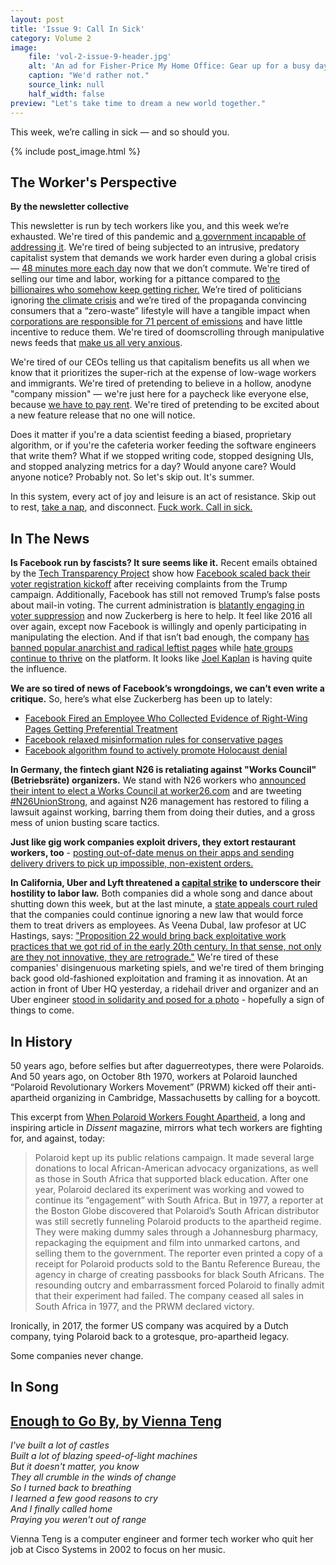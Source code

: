 ```yaml
---
layout: post
title: 'Issue 9: Call In Sick'
category: Volume 2
image:
    file: 'vol-2-issue-9-header.jpg'
    alt: 'An ad for Fisher-Price My Home Office: Gear up for a busy day of pretend play'
    caption: "We'd rather not."
    source_link: null
    half_width: false
preview: "Let's take time to dream a new world together."
---
```


This week, we’re calling in sick &mdash; and so should you.

<!--excerpt-->

{% include post_image.html %}

## The Worker's Perspective

**By the newsletter collective**

This newsletter is run by tech workers like you, and this week we’re exhausted. We're tired of this pandemic and [a government incapable of addressing it](https://www.nytimes.com/interactive/2020/08/12/us/covid-deaths-us.html). We're tired of being subjected to an intrusive, predatory capitalist system that demands we work harder even during a global crisis — [48 minutes more each day](https://www.bloomberg.com/amp/news/articles/2020-08-03/the-pandemic-workday-is-48-minutes-longer-and-has-more-meetings#click=https://t.co/vcKokBFK3B) now that we don’t commute. We're tired of selling our time and labor, working for a pittance compared to [the billionaires who somehow keep getting richer.](https://www.cnbc.com/2020/05/21/american-billionaires-got-434-billion-richer-during-the-pandemic.html) We’re tired of politicians ignoring [the climate crisis](https://www.nytimes.com/2020/08/19/us/ca-fires.html) and we’re tired of the propaganda convincing consumers that a “zero-waste” lifestyle will have a tangible impact when [corporations are responsible for 71 percent of emissions](https://www.theguardian.com/sustainable-business/2017/jul/10/100-fossil-fuel-companies-investors-responsible-71-global-emissions-cdp-study-climate-change) and have little incentive to reduce them. We're tired of doomscrolling through manipulative news feeds that [make us all very anxious](https://theanarchistlibrary.org/library/institute-for-precarious-consciousness-we-are-all-very-anxious).

We're tired of our CEOs telling us that capitalism benefits us all when we know that it prioritizes the super-rich at the expense of low-wage workers and immigrants. We're tired of pretending to believe in a hollow, anodyne "company mission" — we're just here for a paycheck like everyone else, because [we have to pay rent](https://cancelrent.us). We're tired of pretending to be excited about a new feature release that no one will notice.

Does it matter if you're a data scientist feeding a biased, proprietary algorithm, or if you're the cafeteria worker feeding the software engineers that write them? What if we stopped writing code, stopped designing UIs, and stopped analyzing metrics for a day? Would anyone care? Would anyone notice? Probably not. So let's skip out. It's summer.

In this system, every act of joy and leisure is an act of resistance. Skip out to rest, [take a nap](https://thenapministry.wordpress.com/2020/08/03/resources-from-a-space-to-restexperience-with-wa-na-wari-central-district-forum-ideas-and-langston/), and disconnect. [Fuck work. Call in sick.](https://www.strike.coop/bullshit-jobs/)


## In The News

**Is Facebook run by fascists? It sure seems like it.** Recent emails obtained by the [Tech Transparency Project](https://www.techtransparencyproject.org) show how [Facebook scaled back their voter registration kickoff](https://www.techtransparencyproject.org/articles/facebook-scaled-back-voter-registration-kickoff) after receiving complaints from the Trump campaign. Additionally, Facebook has still not removed Trump’s false posts about mail-in voting. The current administration is [blatantly engaging in voter suppression](https://www.washingtonpost.com/opinions/2020/08/13/trump-confesses-voter-supression/) and now Zuckerberg is here to help. It feel like 2016 all over again, except now Facebook is willingly and openly participating in manipulating the election. And if that isn’t bad enough, the company [has banned popular anarchist and radical leftist pages](https://crimethinc.com/2020/08/19/on-facebook-banning-pages-that-support-crimethinccom-and-the-digital-censorship-to-come) while [hate groups continue to thrive](https://www.techtransparencyproject.org/articles/facebooks-boogaloo-problem-record-failure) on the platform. It looks like [Joel Kaplan](https://www.cnbc.com/2019/10/29/warren-calls-out-facebook-policy-chief-former-bush-aide-joel-kaplan.html) is having quite the influence.

**We are so tired of news of Facebook’s wrongdoings, we can’t even write a critique.** So, here’s what else Zuckerberg has been up to lately:
- [Facebook Fired an Employee Who Collected Evidence of Right-Wing Pages Getting Preferential Treatment](https://www.buzzfeednews.com/article/craigsilverman/facebook-zuckerberg-what-if-trump-disputes-election-results)
- [Facebook relaxed misinformation rules for conservative pages](https://www.nbcnews.com/tech/tech-news/sensitive-claims-bias-facebook-relaxed-misinformation-rules-conservative-pages-n1236182)
- [Facebook algorithm found to actively promote Holocaust denial](https://www.theguardian.com/world/2020/aug/16/facebook-algorithm-found-to-actively-promote-holocaust-denial)

**In Germany, the fintech giant N26 is retaliating against "Works Council" (Betriebsräte) organizers.** We stand with N26 workers who [announced their intent to elect a Works Council at worker26.com](https://www.worker26.com/) and are tweeting [#N26UnionStrong](https://twitter.com/hashtag/n26unionstrong), and against N26 management has restored to filing a lawsuit against working, barring them from doing their duties, and a gross mess of union busting scare tactics.

**Just like gig work companies exploit drivers, they extort restaurant workers, too** - [posting out-of-date menus on their apps and sending delivery drivers to pick up impossible, non-existent orders.](https://twitter.com/susie_c/status/1294760189556531200)

**In California, Uber and Lyft threatened a [capital strike](https://www.jacobinmag.com/2017/02/capital-strike-regulations-lending-productivity-economy-banks-bailout) to underscore their hostility to labor law.** Both companies did a whole song and dance about shutting down this week, but at the last minute, a [state appeals court ruled](https://www.cnet.com/news/lyft-and-uber-actually-arent-halting-operations-in-california-after-court-ruling/) that the companies could continue ignoring a new law that would force them to treat drivers as employees. As Veena Dubal, law profesor at UC Hastings, says: ["Proposition 22 would bring back exploitative work practices that we got rid of in the early 20th century. In that sense, not only are they not innovative, they are retrograde."](https://www.refinery29.com/en-us/2020/08/9978933/uber-lyft-california-rideshare-shut-down-news) We're tired of these companies' disingenuous marketing spiels, and we're tired of them bringing back good old-fashioned exploitation and framing it as innovation. At an action in front of Uber HQ yesterday, a ridehail driver and organizer and an Uber engineer [stood in solidarity and posed for a photo](https://twitter.com/GigWorkersRise/status/1296531853386506240) - hopefully a sign of things to come.


## In History

50 years ago, before selfies but after daguerreotypes, there were Polaroids. And 50 years ago, on October 8th 1970, workers at Polaroid launched “Polaroid Revolutionary Workers Movement” (PRWM) kicked off their anti-apartheid organizing in Cambridge, Massachusetts by calling for a boycott.

This excerpt from [When Polaroid Workers Fought Apartheid](https://www.dissentmagazine.org/online_articles/when-polaroid-workers-fought-apartheid), a long and inspiring article in _Dissent_ magazine, mirrors what tech workers are fighting for, and against, today:

> Polaroid kept up its public relations campaign. It made several large donations to local African-American advocacy organizations, as well as those in South Africa that supported black education. After one year, Polaroid declared its experiment was working and vowed to continue its “engagement” with South Africa. But in 1977, a reporter at the Boston Globe discovered that Polaroid’s South African distributor was still secretly funneling Polaroid products to the apartheid regime. They were making dummy sales through a Johannesburg pharmacy, repackaging the equipment and film into unmarked cartons, and selling them to the government. The reporter even printed a copy of a receipt for Polaroid products sold to the Bantu Reference Bureau, the agency in charge of creating passbooks for black South Africans. The resounding outcry and embarrassment forced Polaroid to finally admit that their experiment had failed. The company ceased all sales in South Africa in 1977, and the PRWM declared victory.

Ironically, in 2017, the former US company was acquired by a Dutch company, tying Polaroid back to a grotesque, pro-apartheid legacy. 

Some companies never change.


## In Song

## [Enough to Go By, by Vienna Teng](https://www.youtube.com/watch?v=rVw8oWrHKEQ)

*I've built a lot of castles*  
*Built a lot of blazing speed-of-light machines*  
*But it doesn't matter, you know*  
*They all crumble in the winds of change*  
*So I turned back to breathing*  
*I learned a few good reasons to cry*  
*And I finally called home*  
*Praying you weren't out of range*

Vienna Teng is a computer engineer and former tech worker who quit her job at Cisco Systems in 2002 to focus on her music.
